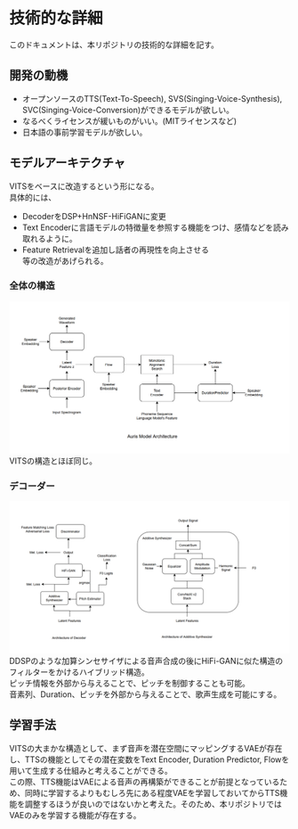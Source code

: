 # 技術的な詳細
このドキュメントは、本リポジトリの技術的な詳細を記す。

## 開発の動機
- オープンソースのTTS(Text-To-Speech), SVS(Singing-Voice-Synthesis), SVC(Singing-Voice-Conversion)ができるモデルが欲しい。  
- なるべくライセンスが緩いものがいい。(MITライセンスなど)
- 日本語の事前学習モデルが欲しい。

## モデルアーキテクチャ
VITSをベースに改造するという形になる。  
具体的には、
- DecoderをDSP+HnNSF-HiFiGANに変更
- Text Encoderに言語モデルの特徴量を参照する機能をつけ、感情などを読み取れるように。
- Feature Retrievalを追加し話者の再現性を向上させる  
等の改造があげられる。

### 全体の構造
![](./images/auris_architecture.png)
VITSの構造とほぼ同じ。

### デコーダー
![](./images/auris_decoder.png)
DDSPのような加算シンセサイザによる音声合成の後にHiFi-GANに似た構造のフィルターをかけるハイブリッド構造。  
ピッチ情報を外部から与えることで、ピッチを制御することも可能。  
音素列、Duration、ピッチを外部から与えることで、歌声生成を可能にする。  

## 学習手法
VITSの大まかな構造として、まず音声を潜在空間にマッピングするVAEが存在し、TTSの機能としてその潜在変数をText Encoder, Duration Predictor, Flowを用いて生成する仕組みと考えることができる。  
この際、TTS機能はVAEによる音声の再構築ができることが前提となっているため、同時に学習するよりもむしろ先にある程度VAEを学習しておいてからTTS機能を調整するほうが良いのではないかと考えた。そのため、本リポジトリではVAEのみを学習する機能が存在する。
